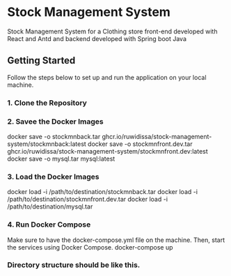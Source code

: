 # Stock Management System

Stock Management System for a Clothing store front-end developed with React and Antd and backend developed with Spring boot Java

## Getting Started

Follow the steps below to set up and run the application on your local machine.

### 1. Clone the Repository

### 2. Savee the Docker Images

docker save -o stockmnback.tar ghcr.io/ruwidissa/stock-management-system/stockmnback:latest
docker save -o stockmnfront.dev.tar ghcr.io/ruwidissa/stock-management-system/stockmnfront.dev:latest
docker save -o mysql.tar mysql:latest

### 3. Load the Docker Images

docker load -i /path/to/destination/stockmnback.tar
docker load -i /path/to/destination/stockmnfront.dev.tar
docker load -i /path/to/destination/mysql.tar

### 4. Run Docker Compose
Make sure to have the docker-compose.yml file on the machine. Then, start the services using Docker Compose.
docker-compose up

### Directory structure should be like this.
`
`
